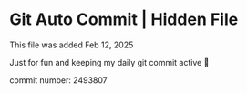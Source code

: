 # Git Auto Commit | Hidden File

This file was added Feb 12, 2025

Just for fun and keeping my daily git commit active 🤪

commit number: 2493807
